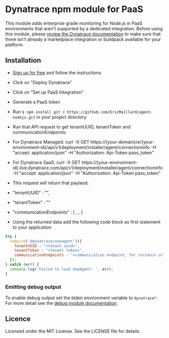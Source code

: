# Dynatrace npm module for PaaS

This module adds enterprise grade monitoring for Node.js in PaaS environments that aren't supported by a dedicated integration.
Before using this module, please [review the Dynatrace documentation](https://www.dynatrace.com/support/help/cloud-platforms/) to
make sure that there isn't already a marketplace integration or buildpack available for your platform.

## Installation

* [Sign up for free](https://www.dynatrace.com/trial/) and follow the instructions
* Click on "Deploy Dynatrace"
* Click on "Set up PaaS Integration"
* Generate a PaaS token
* Run `$ npm install git + https://github.com/EricMaillard/agent-nodejs.git` in your project directory
* Run that API request to get tenantUUID, tenantToken and communicationEndpoints:
* For Dynatrace Managed:
     curl -X GET https://{your-domain}/e/{your-environment-id}/api/v1/deployment/installer/agent/connectioninfo -H "accept: application/json" -H "Authorization: Api-Token pass_token"
* For Dynatrace SaaS:
     curl -X GET https://{your-environment-id}.live.dynatrace.com/api/v1/deployment/installer/agent/connectioninfo -H "accept: application/json" -H "Authorization: Api-Token pass_token"
* This request will return that paylaod:
*    "tenantUUID" : "<tenant uuid>",
*    "tenantToken" : "<tenant token>"
*    "communicationEndpoints" : [ <endpoint1>, <endpoint2>, <endpoint3> ]

* Using the returned data add the following code block as first statement to your application

```js
try {
  require('@dynatrace/oneagent')({
    tenantUUID : "<tenant uuid>",
    tenantToken : "<tenant token>",
    communicationEndpoints : "<communication endpoint, for instance url of an ActiveGate>"
  });
} catch (err) {
  console.log('Failed to load OneAgent: ', err);
}
```

### Emitting debug output

To enable debug output set the `DEBUG` environment variable to `dynatrace*`. For more detail see the [debug module documentation](https://www.npmjs.com/package/debug).

## Licence

Licensed under the MIT License. See the LICENSE file for details.
